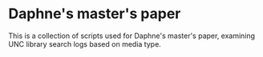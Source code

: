Daphne's master's paper
====================

This is a collection of scripts used for Daphne's master's paper, 
examining UNC library search logs based on media type.